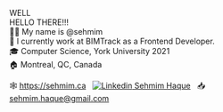 WELL \
HELLO THERE!!!\
👋🏽 My name is @sehmim \
💼 I currently work at BIMTrack as a Frontend Developer. \
🎓 Computer Science, York University 2021\
🏠 Montreal, QC, Canada

🕸 https://sehmim.ca 
&nbsp;
[![Linkedin](https://i.stack.imgur.com/gVE0j.png) Sehmim Haque](https://www.linkedin.com/)
&nbsp;
📥 sehmim.haque@gmail.com
<!---
sehmim/sehmim is a ✨ special ✨ repository because its `README.md` (this file) appears on your GitHub profile.
You can click the Preview link to take a look at your changes.
--->
